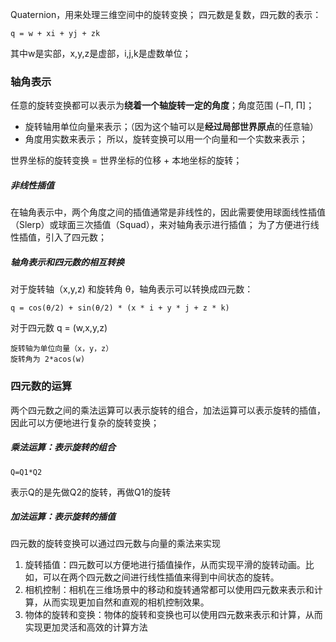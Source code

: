 Quaternion，用来处理三维空间中的旋转变换；
四元数是复数，四元数的表示：
```
q = w + xi + yj + zk
```
其中w是实部，x,y,z是虚部，i,j,k是虚数单位；

### 轴角表示
任意的旋转变换都可以表示为**绕着一个轴旋转一定的角度**；角度范围 (−Π, Π]；
- 旋转轴用单位向量来表示；（因为这个轴可以是**经过局部世界原点**的任意轴）
- 角度用实数来表示；
所以，旋转变换可以用一个向量和一个实数来表示；

世界坐标的旋转变换 = 世界坐标的位移 + 本地坐标的旋转；

##### 非线性插值
在轴角表示中，两个角度之间的插值通常是非线性的，因此需要使用球面线性插值（Slerp）或球面三次插值（Squad），来对轴角表示进行插值；
为了方便进行线性插值，引入了四元数；

##### 轴角表示和四元数的相互转换
对于旋转轴（x,y,z) 和旋转角 θ，轴角表示可以转换成四元数：
```
q = cos(θ/2) + sin(θ/2) * (x * i + y * j + z * k)
```
对于四元数 q = (w,x,y,z)
```
旋转轴为单位向量（x，y，z）
旋转角为 2*acos(w)
```


### 四元数的运算
两个四元数之间的乘法运算可以表示旋转的组合，加法运算可以表示旋转的插值，因此可以方便地进行复杂的旋转变换；

##### 乘法运算：表示旋转的组合
```
Q=Q1*Q2  
```
表示Q的是先做Q2的旋转，再做Q1的旋转


##### 加法运算：表示旋转的插值


四元数的旋转变换可以通过四元数与向量的乘法来实现

1.  旋转插值：四元数可以方便地进行插值操作，从而实现平滑的旋转动画。比如，可以在两个四元数之间进行线性插值来得到中间状态的旋转。
2.  相机控制：相机在三维场景中的移动和旋转通常都可以使用四元数来表示和计算，从而实现更加自然和直观的相机控制效果。
3.  物体的旋转和变换：物体的旋转和变换也可以使用四元数来表示和计算，从而实现更加灵活和高效的计算方法

